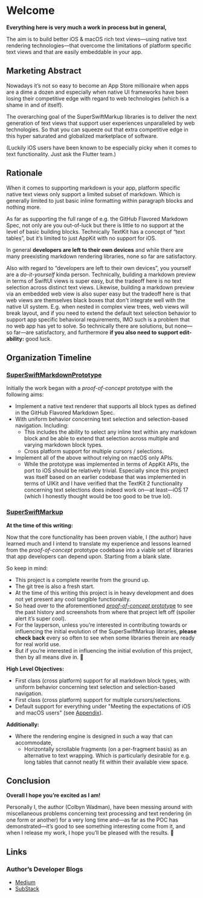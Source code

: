 # Welcome

**Everything here is very much a work in process but in general,**

The aim is to build better iOS & macOS rich text views—using native text rendering technologies—that overcome the limitations of platform specific text views and that are easily embeddable in your app. 

## Marketing Abstract

Nowadays it’s not so easy to become an App Store millionaire when apps are a dime a dozen and especially when native UI frameworks have been losing their competitive edge with regard to web technologies (which is a shame in and of itself).   

The overarching goal of the SuperSwiftMarkup libraries is to deliver the next generation of text views that support user experiences unparalleled by web technologies. So that you can squeeze out that extra competitive edge in this hyper saturated and globalized marketplace of software.

(Luckily iOS users have been known to be especially picky when it comes to text functionality. Just ask the Flutter team.) 

## Rationale

When it comes to supporting markdown is your app, platform specific native text views only support a limited subset of markdown. Which is generally limited to just basic inline formatting within paragraph blocks and nothing more.
 
As far as supporting the full range of e.g. the GitHub Flavored Markdown Spec, not only are you out-of-luck but there is little to no support at the level of basic building blocks. Technically TextKit has a concept of “text tables”, but it’s limited to just AppKit with no support for iOS. 

In general **developers are left to their own devices** and while there are many preexisting markdown rendering libraries, none so far are satisfactory.

Also with regard to “developers are left to their own devices”, you yourself are a *do-it-yourself* kinda person. Technically, building a markdown preview in terms of SwiftUI views is super easy, but the tradeoff here is no text selection across distinct text views. Likewise, building a markdown preview via an embedded web view is also super easy but the tradeoff here is that web views are themselves black boxes that don't integrate well with the native UI system. E.g. when nested in complex view trees, web views will break layout, and if you need to extend the default text selection behavior to support app specific behavioral requirements, IMO such is a problem that no web app has yet to solve. So technically there are solutions, but none—so far—are satisfactory, and furthermore **if you also need to support edit-ability:** good luck.      


## Organization Timeline

### [SuperSwiftMarkdownPrototype]( https://github.com/SuperSwiftMarkup/SuperSwiftMarkdownPrototype )

Initially the work began with a *proof-of-concept* prototype with the following aims: 
- Implement a native text renderer that supports all block types as defined in the GitHub Flavored Markdown Spec.
- With uniform behavior concerning text selection and selection-based navigation. Including: 
    - This includes the ability to select any inline text within any markdown block and be able to extend that selection across multiple and varying markdown block types. 
    - Cross platform support for multiple cursors / selections. 
- Implement all of the above without relying on macOS only APIs.
    - While the prototype was implemented in terms of AppKit APIs, the port to iOS should be relatively trivial. Especially since this project was itself based on an earlier codebase that was implemented in terms of UIKit and I have verified that the TextKit 2 functionality concerning text selections does indeed work on—at least—iOS 17 (which I honestly thought would be too good to be true lol). 

### [SuperSwiftMarkup]( https://github.com/SuperSwiftMarkup/SuperSwiftMarkup )

**At the time of this writing:**

Now that the core functionality has been proven viable, I (the author) have learned much and I intend to translate my experience and lessons learned from the *proof-of-concept* prototype codebase into a viable set of libraries that app developers can depend upon. Starting from a blank slate.

So keep in mind:
- This project is a complete rewrite from the ground up.
- The git tree is also a fresh start.
- At the time of this writing this project is in heavy development and does not yet present any cool tangible functionality.
- So head over to the aforementioned [*proof-of-concept* prototype](https://github.com/SuperSwiftMarkup/SuperSwiftMarkdownPrototype) to see the past history and screenshots from where that project left off (spoiler alert it’s super cool). 
- For the layperson, unless you’re interested in contributing towards or influencing the initial evolution of the SuperSwiftMarkup libraries, **please check back** every so often to see when some libraries therein are ready for real world use. 
- But if you’re interested in influencing the initial evolution of this project, then by all means dive in. 🙂


**High Level Objectives:**
- First class (cross platform) support for all markdown block types, with uniform behavior concerning text selection and selection-based navigation.
- First class (cross platform) support for multiple cursors/selections.
- Default support for everything under "Meeting the expectations of iOS and macOS users" (see [Appendix](#Appendix)).

**Additionally:**
- Where the rendering engine is designed in such a way that can accommodate,
    - Horizontally scrollable fragments (on a per-fragment basis) as an alternative to text wrapping. Which is particularly desirable for e.g. long tables that cannot neatly fit within their available view space.

## Conclusion

**Overall I hope you’re excited as I am!** 

Personally I, the author (Colbyn Wadman), have been messing around with miscellaneous problems concerning text processing and text rendering (in one form or another) for a very long time and—as far as the POC has demonstrated—it’s good to see something interesting come from it, and when I release my work, I hope you’ll be pleased with the results. 🤞

## Links

### Author’s Developer Blogs 

- [Medium]( https://medium.com/@colbyn )
- [SubStack]( https://substack.com/@colbynwadman )
